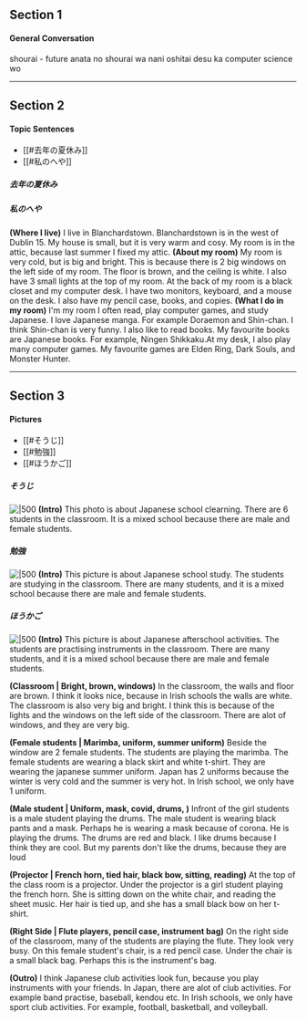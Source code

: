 ## Section 1
#### General Conversation
shourai - future
anata no shourai wa nani oshitai desu ka
computer science wo

****
## Section 2
#### Topic Sentences
- [[#去年の夏休み]]
- [[#私のへや]]

##### 去年の夏休み 



##### 私のへや
**(Where I live)**
I live in Blanchardstown. Blanchardstown is in the west of Dublin 15.
My house is small, but it is very warm and cosy. My room is in the attic, because last summer I fixed my attic.
**(About my room)**
My room is very cold, but is big and bright. This is because there is 2 big windows on the left side of my room. The floor is brown, and the ceiling is white. I also have 3 small lights at the top of my room. At the back of my room is a black closet and my computer desk. I have two monitors, keyboard, and a mouse on the desk. I also have my pencil case, books, and copies.
**(What I do in my room)**
I'm my room I often read, play computer games, and study Japanese. 
I love Japanese manga. For example Doraemon and Shin-chan. I think Shin-chan is very funny. I also like to read books. My favourite books are Japanese books. For example, Ningen Shikkaku.At my desk, I also play many computer games. My favourite games are Elden Ring, Dark Souls, and Monster Hunter.

****
## Section 3
#### Pictures
- [[#そうじ]]
- [[#勉強]]
- [[#ほうかご]]

##### そうじ
![|500](https://i.imgur.com/w9QSjKE.jpeg)
**(Intro)**
This photo is about Japanese school clearning. There are 6 students in the classroom. It is a mixed school because there are male and female students.


##### 勉強
![|500](https://i.imgur.com/QgBxCdO.jpeg)
**(Intro)**
This picture is about Japanese school study. The students are studying in the classroom. There are many students, and it is a mixed school because there are male and female students.

##### ほうかご
![|500](https://i.imgur.com/4z4hWAe.jpg)
**(Intro)**
This picture is about Japanese afterschool activities. The students are practising instruments in the classroom. There are many students, and it is a mixed school because there are male and female students.

**(Classroom | Bright, brown, windows)**
In the classroom, the walls and floor are brown. I think it looks nice, because in Irish schools the walls are white. The classroom is also very big and bright. I think this is because of the lights and the windows on the left side of the classroom. There are alot of windows, and they are very big. 

**(Female students | Marimba, uniform, summer uniform)**
Beside the window are 2 female students. The students are playing the marimba. The female students are wearing a black skirt and white t-shirt. They are wearing the japanese summer uniform. Japan has 2 uniforms because the winter is very cold and the summer is very hot. In Irish school, we only have 1 uniform. 

**(Male student | Uniform, mask, covid, drums, )**
Infront of the girl students is a male student playing the drums. The male student is wearing black pants and a mask. Perhaps he is wearing a mask because of corona. He is playing the drums. The drums are red and black. I like drums because I think they are cool. But my parents don't like the drums, because they are loud

**(Projector | French horn, tied hair, black bow, sitting, reading)**
At the top of the class room is a projector. Under the projector is a girl student playing the french horn. She is sitting down on the white chair, and reading the sheet music. Her hair is tied up, and she has a small black bow on her t-shirt.

**(Right Side | Flute players, pencil case, instrument bag)**
On the right side of the classroom, many of the students are playing the flute. They look very busy. On this female student's chair, is a red pencil case. Under the chair is a small black bag. Perhaps this is the instrument's bag.

**(Outro)**
I think Japanese club activities look fun, because you play instruments with your friends. In Japan, there are alot of club activities. For example band practise, baseball, kendou etc. In Irish schools, we only have sport club activities. For example, football, basketball, and volleyball.

